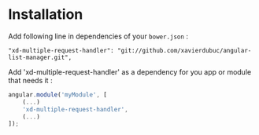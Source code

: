 # Installation


Add following line in dependencies of your `bower.json` :

```
"xd-multiple-request-handler": "git://github.com/xavierdubuc/angular-list-manager.git",
```

Add 'xd-multiple-request-handler' as a dependency for you app or module that needs it :

```javascript
angular.module('myModule', [
    (...)
    'xd-multiple-request-handler',
    (...)
]);
```
